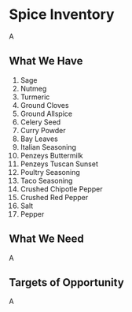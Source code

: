 # Spice Inventory

A

## What We Have

1. Sage
1. Nutmeg
1. Turmeric
1. Ground Cloves
1. Ground Allspice
1. Celery Seed
1. Curry Powder
1. Bay Leaves
2. Italian Seasoning
3. Penzeys Buttermilk
4. Penzeys Tuscan Sunset
5. Poultry Seasoning
6. Taco Seasoning
7. Crushed Chipotle Pepper
8. Crushed Red Pepper
9. Salt
10. Pepper

## What We Need

A

## Targets of Opportunity

A
